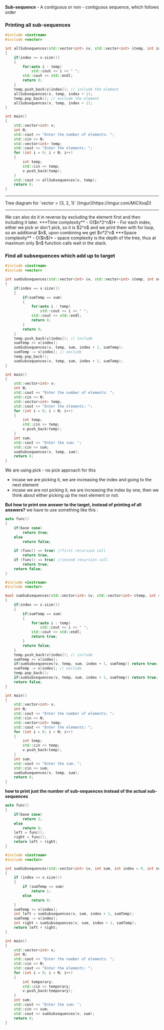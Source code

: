 **Sub-sequence** - A contiguous or non - contiguous sequence, which follows order
### Printing all sub-sequences
```cpp
#include <iostream>
#include <vector>

int allSubsequences(std::vector<int> &v, std::vector<int> &temp, int index = 0)
{
    if(index >= v.size())
    {
        for(auto i : temp)
            std::cout << i << " ";
        std::cout << std::endl;
        return 0;
    }
    temp.push_back(v[index]); // include the element
    allSubsequences(v, temp, index + 1);
    temp.pop_back(); // exclude the element
    allSubsequences(v, temp, index + 1);
}

int main()
{
    std::vector<int> v;
    int N;
    std::cout << "Enter the number of elements: ";
    std::cin >> N;
    std::vector<int> temp;
    std::cout << "Enter the elements: ";
    for (int i = 0; i < N; i++)
    {
        int temp;
        std::cin >> temp;
        v.push_back(temp);
    }
    std::cout << allSubsequences(v, temp);
    return 0;
}
```
<hr>
Tree diagram for `vector = {3, 2, 1}`
[Imgur](https://imgur.com/MiCXoqD)
<hr>
We can also do it in reverse by excluding the element first and then including it later.
***Time complexity** - O($n*2^n$)*
- For each index, either we pick or don't pick, so it is $2^n$ and we print them with for loop, so an additional $n$, upon combining we get $n*2^n$
***Space complexity** - O($n$)*
- space complexity is the depth of the tree, thus at maximum only $n$ function calls wait in the stack.

### Find all subsequences which add up to target
```cpp
#include <iostream>
#include <vector>

int sumSubsequences(std::vector<int> &v, std::vector<int> &temp, int sum, int index = 0, int sumTemp = 0)
{
    if(index == v.size())
    {
        if(sumTemp == sum)
        {
            for(auto i : temp)
                std::cout << i << " ";
            std::cout << std::endl;
            return 0;
        }
        return 0;
    }
    temp.push_back(v[index]); // include
    sumTemp += v[index]; 
    sumSubsequences(v, temp, sum, index + 1, sumTemp);
    sumTemp -= v[index]; // exclude
    temp.pop_back();
    sumSubsequences(v, temp, sum, index + 1, sumTemp);
}

int main()
{
    std::vector<int> v;
    int N;
    std::cout << "Enter the number of elements: ";
    std::cin >> N;
    std::vector<int> temp;
    std::cout << "Enter the elements: ";
    for (int i = 0; i < N; i++)
    {
        int temp;
        std::cin >> temp;
        v.push_back(temp);
    }
    int sum;
    std::cout << "Enter the sum: ";
    std::cin >> sum;
    sumSubsequences(v, temp, sum);
    return 0;
}
```
We are using pick - no pick approach for this
- incase we are picking it, we are increasing the index and going to the next element
- incase we are not picking it, we are increasing the index by one, then we think about either picking up the next element or not.


**But how to print one answer to the target, instead of printing of all answers?**
we have to use something like this : 
```cpp
auto func()
{
	if(base case)
		return true;
	else
		return false;
	
	if (func() == true) //first recursion call
		return true;
	if (func() == true) //second recursion call
		return true;
	return false;
}
```

```cpp
#include <iostream>
#include <vector>

bool sumSubsequences(std::vector<int> &v, std::vector<int> &temp, int sum, int index = 0, int sumTemp = 0)
{
    if(index == v.size())
    {
        if(sumTemp == sum)
        {
            for(auto i : temp)
                std::cout << i << " ";
            std::cout << std::endl;
            return true;
        }
        return false;
    }
    temp.push_back(v[index]); // include
    sumTemp += v[index]; 
    if(sumSubsequences(v, temp, sum, index + 1, sumTemp)) return true;
    sumTemp -= v[index]; // exclude
    temp.pop_back();
    if(sumSubsequences(v, temp, sum, index + 1, sumTemp)) return true;
    return false;
}

int main()
{
    std::vector<int> v;
    int N;
    std::cout << "Enter the number of elements: ";
    std::cin >> N;
    std::vector<int> temp;
    std::cout << "Enter the elements: ";
    for (int i = 0; i < N; i++)
    {
        int temp;
        std::cin >> temp;
        v.push_back(temp);
    }
    int sum;
    std::cout << "Enter the sum: ";
    std::cin >> sum;
    sumSubsequences(v, temp, sum);
    return 0;
}
```


**how to print just the number of sub-sequences instead of the actual sub-sequences**
```cpp
auto func()
{
	if(base case)
		return 1;
	else
		return 0;
	left = func();
	right = func();
	return left + right;
}
```

```cpp
#include <iostream>
#include <vector>

int sumSubsequences(std::vector<int> &v, int sum, int index = 0, int sumTemp = 0)
{
    if (index >= v.size())
    {
        if (sumTemp == sum)
            return 1;
        else
            return 0;
    }
    sumTemp += v[index];
    int left = sumSubsequences(v, sum, index + 1, sumTemp);
    sumTemp -= v[index];
    int right = sumSubsequences(v, sum, index + 1, sumTemp);
    return left + right;
}

int main()
{
    std::vector<int> v;
    int N;
    std::cout << "Enter the number of elements: ";
    std::cin >> N;
    std::cout << "Enter the elements: ";
    for (int i = 0; i < N; i++)
    {
        int temporary;
        std::cin >> temporary;
        v.push_back(temporary);
    }
    int sum;
    std::cout << "Enter the sum: ";
    std::cin >> sum;
    std::cout << sumSubsequences(v, sum);
    return 0;
}
```